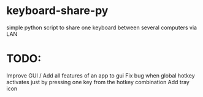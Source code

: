 # keyboard-share-py
simple python script to share one keyboard between several computers via LAN

# TODO:
Improve GUI / Add all features of an app to gui
Fix bug when global hotkey activates just by pressing one key from the hotkey combination
Add tray icon
